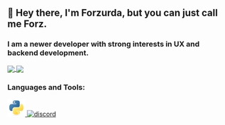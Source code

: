 ## 👋 Hey there, I'm Forzurda, but you can just call me Forz.
### I am a newer developer with strong interests in UX and backend development.


<a href="https://github.com/anuraghazra/github-readme-stats">
  <img height=200 align="center" src="https://github-readme-stats.vercel.app/api?username=Forzurda&show_icons=true&bg_color=30,e96443,904e95&title_color=fff&text_color=fff&hide_border=true&include_all_commits=true&hide=contribs,issues&rank_icon=github" />
</a>
<a href="https://github.com/anuraghazra/convoychat">
  <img height=200 align="center" src="https://github-readme-stats.vercel.app/api/top-langs?username=Forzurda&layout=compact&langs_count=4&bg_color=30,e96443,904e95&title_color=fff&text_color=fff&hide_border=true&card_width=320" />
</a>


<h3 align="left">Languages and Tools:</h3>
<p align="left"> 
</a> 
<a href="https://www.python.org" target="_blank" rel="noreferrer"> <img src="https://raw.githubusercontent.com/devicons/devicon/master/icons/python/python-original.svg" alt="python" width="40" height="40"/> </a> 
<a href="https://discord.gg" target="_blank" rel="noreferrer"> <img src="https://assets-global.website-files.com/6257adef93867e50d84d30e2/62595384e89d1d54d704ece7_3437c10597c1526c3dbd98c737c2bcae.svg" alt="discord" width="40" height="40"/> 
</a>
</p>
